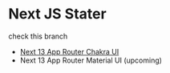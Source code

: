 # Next JS Stater

check this branch
- [Next 13 App Router Chakra UI](https://github.com/TaufikAkbar7/boilerplate-next-stater/tree/next-chackra-ts)
- Next 13 App Router Material UI (upcoming)
